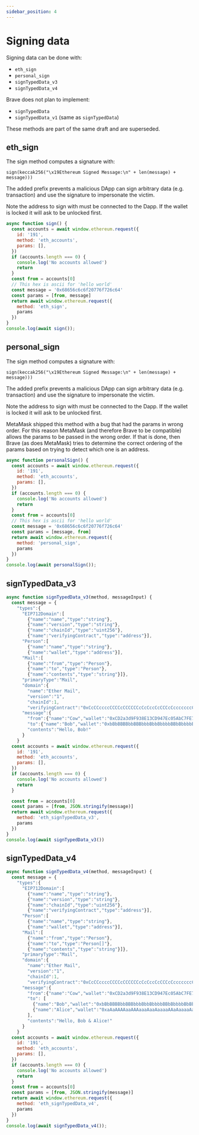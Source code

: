 ```yaml
---
sidebar_position: 4
---
```


# Signing data

Signing data can be done with:

- `eth_sign`
- `personal_sign`
- `signTypedData_v3`
- `signTypedData_v4`

Brave does not plan to implement:

- `signTypedData`
- `signTypedData_v1` (same as `signTypedData`)

These methods are part of the same draft and are superseded.

## eth_sign

The sign method computes a signature with:  

`sign(keccak256("\x19Ethereum Signed Message:\n" + len(message) + message)))`

The added prefix prevents a malicious DApp can sign arbitrary data (e.g. transaction) and use the signature to impersonate the victim.

Note the address to sign with must be connected to the Dapp. If the wallet is locked it will ask to be unlocked first.

```js
async function sign() {
  const accounts = await window.ethereum.request({
    id: '191',
    method: 'eth_accounts',
    params: [],
  })
  if (accounts.length === 0) {
    console.log('No accounts allowed')
    return
  }
  const from = accounts[0]
  // This hex is ascii for 'hello world'
  const message = '0x68656c6c6f20776f726c64'
  const params = [from, message]
  return await window.ethereum.request({
    method: 'eth_sign',
    params
  })  
}
console.log(await sign());
```

## personal_sign

The sign method computes a signature with:  

`sign(keccak256("\x19Ethereum Signed Message:\n" + len(message) + message)))`

The added prefix prevents a malicious DApp can sign arbitrary data (e.g. transaction) and use the signature to impersonate the victim.

Note the address to sign with must be connected to the Dapp. If the wallet is locked it will ask to be unlocked first.

MetaMask shipped this method with a bug that had the params in wrong order.  For this reason MetaMask (and therefore Brave to be compatible) allows the params to be passed in the wrong order. If that is done, then Brave (as does MetaMask) tries to determine the correct ordering of the params based on trying to detect which one is an address.

```js
async function personalSign() {
  const accounts = await window.ethereum.request({
    id: '191',
    method: 'eth_accounts',
    params: [],
  })
  if (accounts.length === 0) {
    console.log('No accounts allowed')
    return
  }
  const from = accounts[0]
  // This hex is ascii for 'hello world'
  const message = '0x68656c6c6f20776f726c64'
  const params = [message, from]
  return await window.ethereum.request({
    method: 'personal_sign',
    params
  })  
}
console.log(await personalSign());
```

## signTypedData_v3

```js
async function signTypedData_v3(method, messageInput) {
  const message = {
    "types":{
      "EIP712Domain":[
        {"name":"name","type":"string"},
        {"name":"version","type":"string"},
        {"name":"chainId","type":"uint256"},
        {"name":"verifyingContract","type":"address"}],
      "Person":[
        {"name":"name","type":"string"},
        {"name":"wallet","type":"address"}],
      "Mail":[
        {"name":"from","type":"Person"},
        {"name":"to","type":"Person"},
        {"name":"contents","type":"string"}]},
      "primaryType":"Mail",
      "domain":{
        "name":"Ether Mail",
        "version":"1",
        "chainId":1,
        "verifyingContract":"0xCcCCccccCCCCcCCCCCCcCcCccCcCCCcCcccccccC"},
      "message":{
        "from":{"name":"Cow","wallet":"0xCD2a3d9F938E13CD947Ec05AbC7FE734Df8DD826"},
        "to":{"name":"Bob","wallet":"0xbBbBBBBbbBBBbbbBbbBbbbbBBbBbbbbBbBbbBBbB"},
        "contents":"Hello, Bob!"
      }
    }
  const accounts = await window.ethereum.request({
    id: '191',
    method: 'eth_accounts',
    params: [],
  })
  if (accounts.length === 0) {
    console.log('No accounts allowed')
    return
  }

  const from = accounts[0]
  const params = [from, JSON.stringify(message)]
  return await window.ethereum.request({
    method: 'eth_signTypedData_v3',
    params
  })  
}
console.log(await signTypedData_v3())
```

## signTypedData_v4

```js
async function signTypedData_v4(method, messageInput) {
  const message = {
    "types":{
      "EIP712Domain":[
        {"name":"name","type":"string"},
        {"name":"version","type":"string"},
        {"name":"chainId","type":"uint256"},
        {"name":"verifyingContract","type":"address"}],
      "Person":[
        {"name":"name","type":"string"},
        {"name":"wallet","type":"address"}],
      "Mail":[
        {"name":"from","type":"Person"},
        {"name":"to","type":"Person[]"},
        {"name":"contents","type":"string"}]},
      "primaryType":"Mail",
      "domain":{
        "name":"Ether Mail",
        "version":"1",
        "chainId":1,
        "verifyingContract":"0xCcCCccccCCCCcCCCCCCcCcCccCcCCCcCcccccccC"},
      "message":{
        "from":{"name":"Cow","wallet":"0xCD2a3d9F938E13CD947Ec05AbC7FE734Df8DD826"},
        "to": [
          {"name":"Bob","wallet":"0xbBbBBBBbbBBBbbbBbbBbbbbBBbBbbbbBbBbbBBbB"},
          {"name":"Alice","wallet":"0xaAaAAAAaaAAAaaaAaaAaaaaAAaAaaaaAaAaaAAaA"},
        ],
        "contents":"Hello, Bob & Alice!"
      }
    }
  const accounts = await window.ethereum.request({
    id: '191',
    method: 'eth_accounts',
    params: [],
  })
  if (accounts.length === 0) {
    console.log('No accounts allowed')
    return
  }
  const from = accounts[0]
  const params = [from, JSON.stringify(message)]
  return await window.ethereum.request({
    method: 'eth_signTypedData_v4',
    params
  })  
}
console.log(await signTypedData_v4());
```
